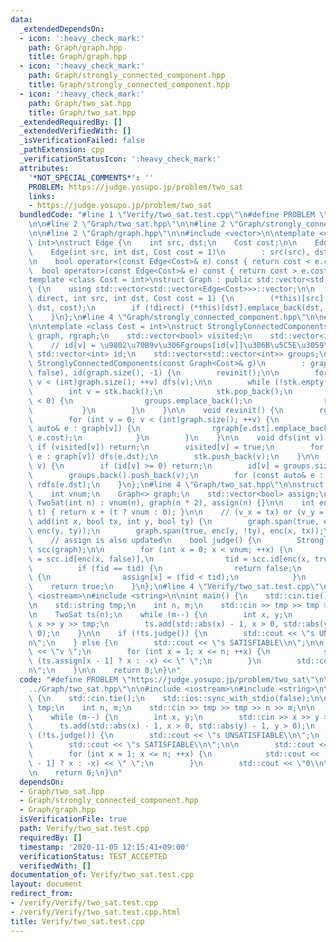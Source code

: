 ```yaml
---
data:
  _extendedDependsOn:
  - icon: ':heavy_check_mark:'
    path: Graph/graph.hpp
    title: Graph/graph.hpp
  - icon: ':heavy_check_mark:'
    path: Graph/strongly_connected_component.hpp
    title: Graph/strongly_connected_component.hpp
  - icon: ':heavy_check_mark:'
    path: Graph/two_sat.hpp
    title: Graph/two_sat.hpp
  _extendedRequiredBy: []
  _extendedVerifiedWith: []
  _isVerificationFailed: false
  _pathExtension: cpp
  _verificationStatusIcon: ':heavy_check_mark:'
  attributes:
    '*NOT_SPECIAL_COMMENTS*': ''
    PROBLEM: https://judge.yosupo.jp/problem/two_sat
    links:
    - https://judge.yosupo.jp/problem/two_sat
  bundledCode: "#line 1 \"Verify/two_sat.test.cpp\"\n#define PROBLEM \"https://judge.yosupo.jp/problem/two_sat\"\
    \n\n#line 2 \"Graph/two_sat.hpp\"\n\n#line 2 \"Graph/strongly_connected_component.hpp\"\
    \n\n#line 2 \"Graph/graph.hpp\"\n\n#include <vector>\n\ntemplate <class Cost =\
    \ int>\nstruct Edge {\n    int src, dst;\n    Cost cost;\n\n    Edge() = default;\n\
    \    Edge(int src, int dst, Cost cost = 1)\n        : src(src), dst(dst), cost(cost){};\n\
    \n    bool operator<(const Edge<Cost>& e) const { return cost < e.cost; }\n  \
    \  bool operator>(const Edge<Cost>& e) const { return cost > e.cost; }\n};\n\n\
    template <class Cost = int>\nstruct Graph : public std::vector<std::vector<Edge<Cost>>>\
    \ {\n    using std::vector<std::vector<Edge<Cost>>>::vector;\n\n    void span(bool\
    \ direct, int src, int dst, Cost cost = 1) {\n        (*this)[src].emplace_back(src,\
    \ dst, cost);\n        if (!direct) (*this)[dst].emplace_back(dst, src, cost);\n\
    \    }\n};\n#line 4 \"Graph/strongly_connected_component.hpp\"\n\n#line 6 \"Graph/strongly_connected_component.hpp\"\
    \n\ntemplate <class Cost = int>\nstruct StronglyConnectedComponents {\n    Graph<Cost>\
    \ graph, rgraph;\n    std::vector<bool> visited;\n    std::vector<int> stk;\n\n\
    \    // id[v] = \u9802\u70B9v\u306Fgroups[id[v]]\u306B\u5C5E\u3059\u308B\n   \
    \ std::vector<int> id;\n    std::vector<std::vector<int>> groups;\n\n    explicit\
    \ StronglyConnectedComponents(const Graph<Cost>& g)\n        : graph(g), visited(graph.size(),\
    \ false), id(graph.size(), -1) {\n        revinit();\n\n        for (int v = 0;\
    \ v < (int)graph.size(); ++v) dfs(v);\n\n        while (!stk.empty()) {\n    \
    \        int v = stk.back();\n            stk.pop_back();\n            if (id[v]\
    \ < 0) {\n                groups.emplace_back();\n                rdfs(v);\n \
    \           }\n        }\n    }\n\n    void revinit() {\n        rgraph = Graph<Cost>(graph.size());\n\
    \        for (int v = 0; v < (int)graph.size(); ++v) {\n            for (const\
    \ auto& e : graph[v]) {\n                rgraph[e.dst].emplace_back(e.dst, v,\
    \ e.cost);\n            }\n        }\n    }\n\n    void dfs(int v) {\n       \
    \ if (visited[v]) return;\n        visited[v] = true;\n        for (const auto&\
    \ e : graph[v]) dfs(e.dst);\n        stk.push_back(v);\n    }\n\n    void rdfs(int\
    \ v) {\n        if (id[v] >= 0) return;\n        id[v] = groups.size() - 1;\n\
    \        groups.back().push_back(v);\n        for (const auto& e : rgraph[v])\
    \ rdfs(e.dst);\n    }\n};\n#line 4 \"Graph/two_sat.hpp\"\n\nstruct TwoSat {\n\
    \    int vnum;\n    Graph<> graph;\n    std::vector<bool> assign;\n\n    explicit\
    \ TwoSat(int n) : vnum(n), graph(n * 2), assign(n) {}\n\n    int enc(int x, bool\
    \ t) { return x + (t ? vnum : 0); }\n\n    // (v_x = tx) or (v_y = ty)\n    void\
    \ add(int x, bool tx, int y, bool ty) {\n        graph.span(true, enc(x, !tx),\
    \ enc(y, ty));\n        graph.span(true, enc(y, !ty), enc(x, tx));\n    }\n\n\
    \    // assign is also updated\n    bool judge() {\n        StronglyConnectedComponents\
    \ scc(graph);\n\n        for (int x = 0; x < vnum; ++x) {\n            int fid\
    \ = scc.id[enc(x, false)],\n                tid = scc.id[enc(x, true)];\n\n  \
    \          if (fid == tid) {\n                return false;\n            } else\
    \ {\n                assign[x] = (fid < tid);\n            }\n        }\n    \
    \    return true;\n    }\n};\n#line 4 \"Verify/two_sat.test.cpp\"\n\n#include\
    \ <iostream>\n#include <string>\n\nint main() {\n    std::cin.tie();\n    std::ios::sync_with_stdio(false);\n\
    \n    std::string tmp;\n    int n, m;\n    std::cin >> tmp >> tmp >> n >> m;\n\
    \n    TwoSat ts(n);\n    while (m--) {\n        int x, y;\n        std::cin >>\
    \ x >> y >> tmp;\n        ts.add(std::abs(x) - 1, x > 0, std::abs(y) - 1, y >\
    \ 0);\n    }\n\n    if (!ts.judge()) {\n        std::cout << \"s UNSATISFIABLE\\\
    n\";\n    } else {\n        std::cout << \"s SATISFIABLE\\n\";\n\n        std::cout\
    \ << \"v \";\n        for (int x = 1; x <= n; ++x) {\n            std::cout <<\
    \ (ts.assign[x - 1] ? x : -x) << \" \";\n        }\n        std::cout << \"0\\\
    n\";\n    }\n\n    return 0;\n}\n"
  code: "#define PROBLEM \"https://judge.yosupo.jp/problem/two_sat\"\n\n#include \"\
    ../Graph/two_sat.hpp\"\n\n#include <iostream>\n#include <string>\n\nint main()\
    \ {\n    std::cin.tie();\n    std::ios::sync_with_stdio(false);\n\n    std::string\
    \ tmp;\n    int n, m;\n    std::cin >> tmp >> tmp >> n >> m;\n\n    TwoSat ts(n);\n\
    \    while (m--) {\n        int x, y;\n        std::cin >> x >> y >> tmp;\n  \
    \      ts.add(std::abs(x) - 1, x > 0, std::abs(y) - 1, y > 0);\n    }\n\n    if\
    \ (!ts.judge()) {\n        std::cout << \"s UNSATISFIABLE\\n\";\n    } else {\n\
    \        std::cout << \"s SATISFIABLE\\n\";\n\n        std::cout << \"v \";\n\
    \        for (int x = 1; x <= n; ++x) {\n            std::cout << (ts.assign[x\
    \ - 1] ? x : -x) << \" \";\n        }\n        std::cout << \"0\\n\";\n    }\n\
    \n    return 0;\n}\n"
  dependsOn:
  - Graph/two_sat.hpp
  - Graph/strongly_connected_component.hpp
  - Graph/graph.hpp
  isVerificationFile: true
  path: Verify/two_sat.test.cpp
  requiredBy: []
  timestamp: '2020-11-05 12:15:41+09:00'
  verificationStatus: TEST_ACCEPTED
  verifiedWith: []
documentation_of: Verify/two_sat.test.cpp
layout: document
redirect_from:
- /verify/Verify/two_sat.test.cpp
- /verify/Verify/two_sat.test.cpp.html
title: Verify/two_sat.test.cpp
---
```

